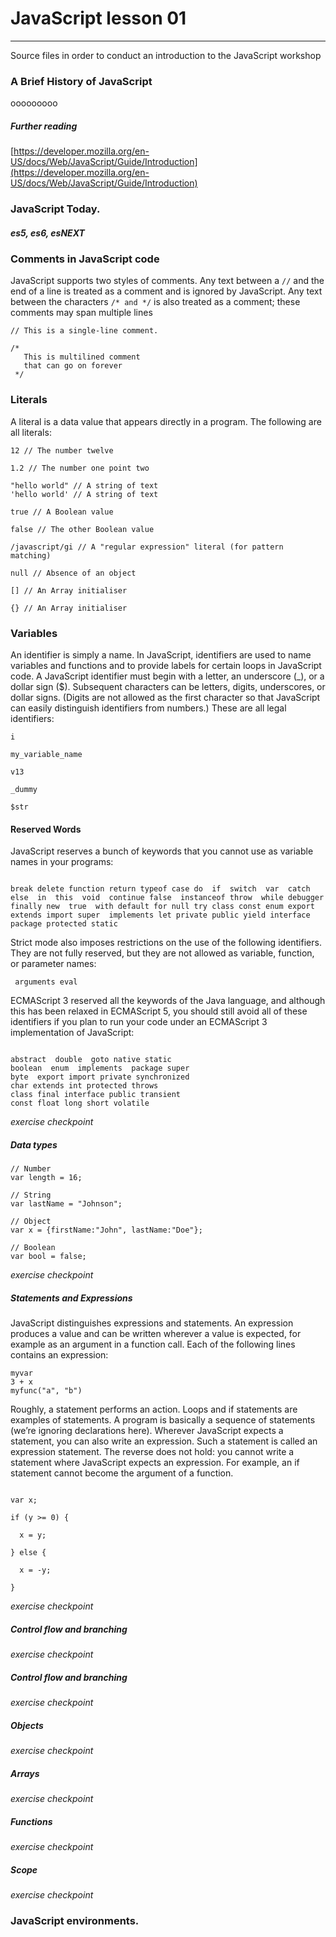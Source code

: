 
# JavaScript lesson 01
---------------------------
Source files in order to conduct an introduction to the JavaScript  workshop


### A Brief History of JavaScript

ooooooooo

##### Further reading
[https://developer.mozilla.org/en-US/docs/Web/JavaScript/Guide/Introduction](https://developer.mozilla.org/en-US/docs/Web/JavaScript/Guide/Introduction)

### JavaScript Today.
##### es5, es6, esNEXT

### Comments in JavaScript code
JavaScript supports two styles of comments.
Any text between a `//` and the end of a line is treated
as a comment and is ignored by JavaScript.
Any text between the characters `/* and */` is also treated as a comment;
these comments may span multiple lines

```
// This is a single-line comment.

/*
   This is multilined comment
   that can go on forever
 */
```

### Literals
A literal is a data value that appears directly in a program. The following are all literals:

```
12 // The number twelve

1.2 // The number one point two

"hello world" // A string of text
'hello world' // A string of text

true // A Boolean value

false // The other Boolean value

/javascript/gi // A "regular expression" literal (for pattern matching)

null // Absence of an object

[] // An Array initialiser

{} // An Array initialiser

```

### Variables

An identifier is simply a name. In JavaScript, identifiers are used to name variables andfunctions and to provide labels for certain loops in JavaScript code. A JavaScript identifiermust begin with a letter, an underscore (_), or a dollar sign ($). Subsequent characterscan be letters, digits, underscores, or dollar signs. (Digits are not allowed as thefirst character so that JavaScript can easily distinguish identifiers from numbers.) Theseare all legal identifiers:
```i
my_variable_name
v13
_dummy$str
```#### Reserved WordsJavaScript reserves a bunch of keywords that you cannot use as variable names in your programs:
```
break delete function return typeof case do  if  switch  var  catch  else  in  this  void  continue false  instanceof throw  while debugger finally new  true  with default for null try class const enum export extends import super  implements let private public yield interface package protected static
```
Strict mode also imposes restrictions on the use of the following identifiers.
They are not fully reserved, but they are not allowed as variable, function, or parameter names:
``` arguments eval
 ```ECMAScript 3 reserved all the keywords of the Java language, and although this hasbeen relaxed in ECMAScript 5, you should still avoid all of these identifiers if you planto run your code under an ECMAScript 3 implementation of JavaScript:
```
abstract  double  goto native static boolean  enum  implements  package super byte  export import private synchronized char extends int protected throws class final interface public transientconst float long short volatile
```

_exercise checkpoint_

##### Data types

```
// Number
var length = 16;

// String
var lastName = "Johnson";

// Object
var x = {firstName:"John", lastName:"Doe"};

// Boolean
var bool = false;

```
_exercise checkpoint_

##### Statements and Expressions

JavaScript distinguishes expressions and statements. An expression produces a value and can be written wherever a value is expected, for example as an argument in a function call. Each of the following lines contains an expression:

```
myvar
3 + x
myfunc("a", "b")

```
Roughly, a statement performs an action. Loops and if statements are examples of statements. A program is basically a sequence of statements (we’re ignoring declarations here). Wherever JavaScript expects a statement, you can also write an expression. Such a statement is called an expression statement. The reverse does not hold: you cannot write a statement where JavaScript expects an expression. For example, an if statement cannot become the argument of a function.

```

var x;

if (y >= 0) {

  x = y;

} else {

  x = -y;

}

```

_exercise checkpoint_

##### Control flow and branching

_exercise checkpoint_

##### Control flow and branching

_exercise checkpoint_

##### Objects

_exercise checkpoint_


##### Arrays

_exercise checkpoint_


##### Functions

_exercise checkpoint_

##### Scope

_exercise checkpoint_

### JavaScript environments.
